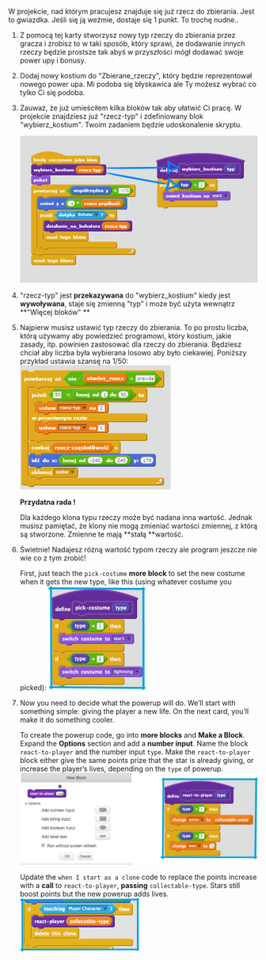 W projekcie, nad którym pracujesz znajduje się już rzecz do zbierania. Jest to gwiazdka. Jeśli się ją weźmie, dostaje się 1 punkt. To trochę nudne..

1. Z pomocą tej karty stworzysz nowy typ rzeczy do zbierania przez gracza i zrobisz to w taki sposób, który sprawi, że dodawanie innych rzeczy będzie prostsze tak abyś w przyszłości mógł dodawać swoje power upy i bonusy.

2. Dodaj nowy kostium do "Zbierane\_rzeczy", który będzie reprezentował nowego power upa. Mi podoba się błyskawica ale Ty możesz wybrać co tylko Ci się podoba.

3. Zauważ, że już umieściłem kilka bloków tak aby ułatwić Ci pracę. W projekcie znajdziesz już "rzecz-typ" i zdefiniowany blok "wybierz\_kostium". Twoim zadaniem będzie udoskonalenie skryptu.

   ![](/pl/assets/pl_powerups1.png)

4. "rzecz-typ" jest **przekazywana** do "wybierz\_kostium" kiedy jest **wywoływana**, staje się zmienną "typ" i może być użyta wewnątrz **"Więcej bloków" **

5. Najpierw musisz ustawić typ rzeczy do zbierania. To po prostu liczba, którą używamy aby powiedzieć programowi, który kostium, jakie zasady, itp. powinien zastosować dla rzeczy do zbierania. Będziesz chciał aby liczba była wybierana losowo aby było ciekawiej. Poniższy przykład ustawia szansę na 1/50: ![](/pl/assets/pl_powerups2.bmp)

   **Przydatna rada !**

   Dla każdego klona typu rzeczy może być nadana inna wartość. Jednak musisz pamiętać, że klony nie mogą zmieniać wartości zmiennej,  z którą są stworzone. Zmienne te mają **stałą **wartość.

6. Świetnie! Nadajesz różną wartość typom rzeczy ale program jeszcze nie wie co z tym zrobić!

   First, just teach the `pick-costume` **more block** to set the new costume when it gets the new type, like this \(using whatever costume you picked\): ![](assets/powerup3.png)

7. Now you need to decide what the powerup will do. We’ll start with something simple: giving the player a new life. On the next card, you’ll make it do something cooler.

   To create the powerup code, go into **more blocks** and **Make a Block**. Expand the **Options** section and add a **number input**. Name the block `react-to-player` and the number input `type`. Make the `react-to-player` block either give the same points prize that the star is already giving, or increase the player’s lives, depending on the `type` of powerup.  ![](assets/powerup4and5.png)

   Update the `when I start as a clone` code to replace the points increase with a **call** to `react-to-player`, **passing** `collectable-type`. Stars still boost points but the new powerup adds lives. ![](assets/powerup6.png)



